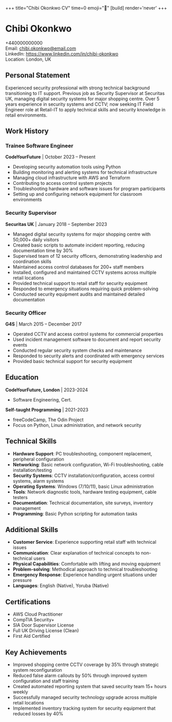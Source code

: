 +++
title="Chibi Okonkwo CV" 
time=0 
emoji="📄" 
[build]
render='never'
+++

# Chibi Okonkwo

+440000000000  
Email: chibi.okonkwo@email.com  
LinkedIn: https://www.linkedin.com/in/chibi-okonkwo  
Location: London, UK

## Personal Statement

Experienced security professional with strong technical background transitioning to IT support. Previous job as Security Supervisor at Securitas UK, managing digital security systems for major shopping centre. Over 5 years experience in security systems and CCTV; now seeking IT Field Engineer role at Retail-IT to apply technical skills and security knowledge in retail environments.

## Work History

### Trainee Software Engineer

**CodeYourFuture** | October 2023 – Present

- Developing security automation tools using Python
- Building monitoring and alerting systems for technical infrastructure
- Managing cloud infrastructure with AWS and Terraform
- Contributing to access control system projects
- Troubleshooting hardware and software issues for program participants
- Setting up and configuring network equipment for classroom environments

### Security Supervisor

**Securitas UK** | January 2018 – September 2023

- Managed digital security systems for major shopping centre with 50,000+ daily visitors
- Created basic scripts to automate incident reporting, reducing documentation time by 30%
- Supervised team of 12 security officers, demonstrating leadership and coordination skills
- Maintained access control databases for 200+ staff members
- Installed, configured and maintained CCTV systems across multiple retail locations
- Provided technical support to retail staff for security equipment
- Responded to emergency situations requiring quick problem-solving
- Conducted security equipment audits and maintained detailed documentation

### Security Officer

**G4S** | March 2015 – December 2017

- Operated CCTV and access control systems for commercial properties
- Used incident management software to document and report security events
- Conducted regular security system checks and maintenance
- Responded to security alerts and coordinated with emergency services
- Provided basic technical support for security equipment

## Education

**CodeYourFuture, London** | 2023-2024

- Software Engineering, Cert.

**Self-taught Programming** | 2021-2023

- freeCodeCamp, The Odin Project
- Focus on Python, Linux administration, and network security

## Technical Skills

- **Hardware Support**: PC troubleshooting, component replacement, peripheral configuration
- **Networking**: Basic network configuration, Wi-Fi troubleshooting, cable installation/testing
- **Security Systems**: CCTV installation/configuration, access control systems, alarm systems
- **Operating Systems**: Windows (7/10/11), basic Linux administration
- **Tools**: Network diagnostic tools, hardware testing equipment, cable testers
- **Documentation**: Technical documentation, site surveys, inventory management
- **Programming**: Basic Python scripting for automation tasks

## Additional Skills

- **Customer Service**: Experience supporting retail staff with technical issues
- **Communication**: Clear explanation of technical concepts to non-technical users
- **Physical Capabilities**: Comfortable with lifting and moving equipment
- **Problem-solving**: Methodical approach to technical troubleshooting
- **Emergency Response**: Experience handling urgent situations under pressure
- **Languages**: English (Native), Yoruba (Native)

## Certifications

- AWS Cloud Practitioner
- CompTIA Security+
- SIA Door Supervisor License
- Full UK Driving License (Clean)
- First Aid Certified

## Key Achievements

- Improved shopping centre CCTV coverage by 35% through strategic system reconfiguration
- Reduced false alarm callouts by 50% through improved system configuration and staff training
- Created automated reporting system that saved security team 15+ hours weekly
- Successfully managed security technology upgrade across multiple retail locations
- Implemented inventory tracking system for security equipment that reduced losses by 40%
